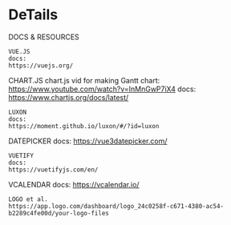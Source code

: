 # DeTails

DOCS & RESOURCES
~~~~~~~
VUE.JS
docs:
https://vuejs.org/

~~~~~~~
CHART.JS 
chart.js vid for making Gantt chart:
https://www.youtube.com/watch?v=InMnGwP7iX4
docs:
https://www.chartjs.org/docs/latest/

~~~~~~~
LUXON
docs:
https://moment.github.io/luxon/#/?id=luxon

~~~~~~~
DATEPICKER
docs:
https://vue3datepicker.com/

~~~~~~~
VUETIFY
docs:
https://vuetifyjs.com/en/

~~~~~~~
VCALENDAR
docs:
https://vcalendar.io/

~~~~~~~
LOGO et al.
https://app.logo.com/dashboard/logo_24c0258f-c671-4380-ac54-b2289c4fe00d/your-logo-files

~~~~~~~
